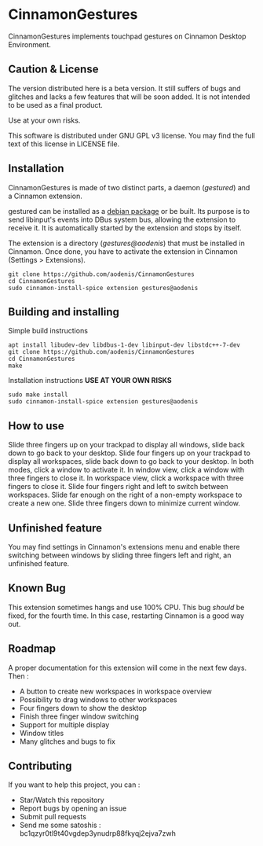 CinnamonGestures
================

CinnamonGestures implements touchpad gestures on Cinnamon Desktop Environment.

Caution & License
-----------------

The version distributed here is a beta version. It still suffers of bugs and glitches and lacks a few features that will be soon added. It is not intended to be used as a final product.

Use at your own risks.

This software is distributed under GNU GPL v3 license. You may find the full text of this license in LICENSE file. 

Installation
------------

CinnamonGestures is made of two distinct parts, a daemon (*gestured*) and a Cinnamon extension.

gestured can be installed as a [debian package](https://github.com/aodenis/CinnamonGestures/releases) or be built. Its purpose is to send libinput's events into DBus system bus, allowing the extension to receive it. It is automatically started by the extension and stops by itself.

The extension is a directory (*gestures@aodenis*) that must be installed in Cinnamon. Once done, you have to activate the extension in Cinnamon (Settings > Extensions).

```
git clone https://github.com/aodenis/CinnamonGestures
cd CinnamonGestures
sudo cinnamon-install-spice extension gestures@aodenis
```

Building and installing
-----------------------

Simple build instructions
```
apt install libudev-dev libdbus-1-dev libinput-dev libstdc++-7-dev
git clone https://github.com/aodenis/CinnamonGestures
cd CinnamonGestures
make
```

Installation instructions __USE AT YOUR OWN RISKS__
```
sudo make install
sudo cinnamon-install-spice extension gestures@aodenis
```

How to use
----------

Slide three fingers up on your trackpad to display all windows, slide back down to go back to your desktop.
Slide four fingers up on your trackpad to display all workspaces, slide back down to go back to your desktop.
In both modes, click a window to activate it.
In window view, click a window with three fingers to close it.
In workspace view, click a workspace with three fingers to close it.
Slide four fingers right and left to switch between workspaces. Slide far enough on the right of a non-empty workspace to create a new one.
Slide three fingers down to minimize current window.

Unfinished feature
------------------

You may find settings in Cinnamon's extensions menu and enable there switching between windows by sliding three fingers left and right, an unfinished feature.

Known Bug
---------

This extension sometimes hangs and use 100% CPU. This bug _should_ be fixed, for the fourth time. In this case, restarting Cinnamon is a good way out.

Roadmap
-------

A proper documentation for this extension will come in the next few days. Then :
+ A button to create new workspaces in workspace overview
+ Possibility to drag windows to other workspaces
+ Four fingers down to show the desktop
+ Finish three finger window switching
+ Support for multiple display
+ Window titles
+ Many glitches and bugs to fix

Contributing
------------

If you want to help this project, you can :
+ Star/Watch this repository
+ Report bugs by opening an issue
+ Submit pull requests
+ Send me some satoshis : bc1qzyr0tl9t40vgdep3ynudrp88fkyqj2ejva7zwh
